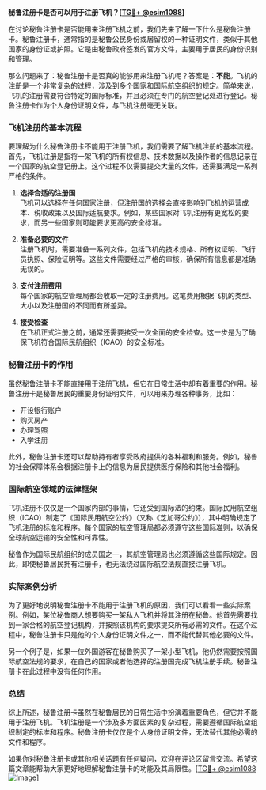**秘鲁注册卡是否可以用于注册飞机？[[TG💪+ @esim1088](https://t.me/s/esim1088)]**

在讨论秘鲁注册卡是否能用来注册飞机之前，我们先来了解一下什么是秘鲁注册卡。秘鲁注册卡，通常指的是秘鲁公民身份或居留权的一种证明文件，类似于其他国家的身份证或护照。它是由秘鲁政府签发的官方文件，主要用于居民的身份识别和管理。

那么问题来了：秘鲁注册卡是否真的能够用来注册飞机呢？答案是：**不能**。飞机的注册是一个非常复杂的过程，涉及到多个国家和国际航空组织的规定。简单来说，飞机的注册需要符合特定的国际标准，并且必须在专门的航空登记处进行登记。秘鲁注册卡作为个人身份证明文件，与飞机注册毫无关联。

### 飞机注册的基本流程

要理解为什么秘鲁注册卡不能用于注册飞机，我们需要了解飞机注册的基本流程。首先，飞机注册是指将一架飞机的所有权信息、技术数据以及操作者的信息记录在一个国家的航空登记册上。这个过程不仅需要提交大量的文件，还需要满足一系列严格的条件。

1. **选择合适的注册国**  
   飞机可以选择在任何国家注册，但注册国的选择会直接影响到飞机的运营成本、税收政策以及国际适航要求。例如，某些国家对飞机注册有更宽松的要求，而另一些国家则可能要求更高的安全标准。

2. **准备必要的文件**  
   注册飞机时，需要准备一系列文件，包括飞机的技术规格、所有权证明、飞行员执照、保险证明等。这些文件需要经过严格的审核，确保所有信息都是准确无误的。

3. **支付注册费用**  
   每个国家的航空管理局都会收取一定的注册费用。这笔费用根据飞机的类型、大小以及注册国的不同而有所差异。

4. **接受检查**  
   在飞机正式注册之前，通常还需要接受一次全面的安全检查。这一步是为了确保飞机符合国际民航组织（ICAO）的安全标准。

### 秘鲁注册卡的作用

虽然秘鲁注册卡不能直接用于注册飞机，但它在日常生活中却有着重要的作用。秘鲁注册卡是秘鲁居民的重要身份证明文件，可以用来办理各种事务，比如：

- 开设银行账户  
- 购买房产  
- 办理驾照  
- 入学注册  

此外，秘鲁注册卡还可以帮助持有者享受政府提供的各种福利和服务。例如，秘鲁的社会保障体系会根据注册卡上的信息为居民提供医疗保险和其他社会福利。

### 国际航空领域的法律框架

飞机注册不仅仅是一个国家内部的事情，它还受到国际法的约束。国际民用航空组织（ICAO）制定了《国际民用航空公约》（又称《芝加哥公约》），其中明确规定了飞机注册的标准和程序。每个国家的航空管理局都必须遵守这些国际准则，以确保全球航空运输的安全性和可靠性。

秘鲁作为国际民航组织的成员国之一，其航空管理局也必须遵循这些国际规定。因此，即使秘鲁居民拥有注册卡，也无法绕过国际航空法规直接注册飞机。

### 实际案例分析

为了更好地说明秘鲁注册卡不能用于注册飞机的原因，我们可以看看一些实际案例。例如，某位秘鲁商人想要购买一架私人飞机并将其注册在秘鲁。他首先需要找到一家合格的航空登记机构，并按照该机构的要求提交所有必需的文件。在这个过程中，秘鲁注册卡只是他的个人身份证明文件之一，而不能代替其他必要的文件。

另一个例子是，如果一位外国游客在秘鲁购买了一架小型飞机，他仍然需要按照国际航空法规的要求，在自己的国家或者他选择的注册国完成飞机注册手续。秘鲁注册卡在此过程中没有任何作用。

### 总结

综上所述，秘鲁注册卡虽然在秘鲁居民的日常生活中扮演着重要角色，但它并不能用于注册飞机。飞机注册是一个涉及多方面因素的复杂过程，需要遵循国际航空组织制定的标准和程序。秘鲁注册卡仅仅是个人身份证明文件，无法替代其他必需的文件和程序。

如果你对秘鲁注册卡或其他相关话题有任何疑问，欢迎在评论区留言交流。希望这篇文章能帮助大家更好地理解秘鲁注册卡的功能及其局限性。[[TG💪+ @esim1088](https://t.me/s/esim1088) ![Image](https://i.postimg.cc/4NQfJmqS/Snipaste-2025-05-13-00-14-12.png)]